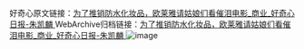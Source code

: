 好奇心原文链接：[为了推销防水化妆品，欧莱雅请姑娘们看催泪电影_商业_好奇心日报-朱凯麟 ](https://www.qdaily.com/articles/10722.html)
WebArchive归档链接：[为了推销防水化妆品，欧莱雅请姑娘们看催泪电影_商业_好奇心日报-朱凯麟 ](http://web.archive.org/web/20170702094845/http://www.qdaily.com:80/articles/10722.html)
![image](http://ww3.sinaimg.cn/large/007d5XDply1g3wc8q8z41j30u03cl4l7)